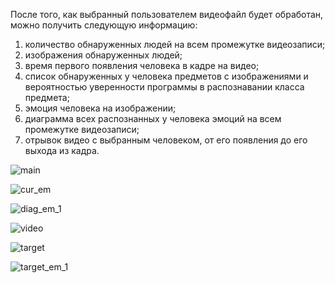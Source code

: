 После того, как выбранный пользователем видеофайл будет обработан, можно получить следующую информацию:
1) количество обнаруженных людей на всем промежутке видеозаписи;
2) изображения обнаруженных людей;
3) время первого появления человека в кадре на видео;
4) список обнаруженных у человека предметов с изображениями и вероятностью уверенности программы в распознавании класса предмета;
5) эмоция человека на изображении;
6) диаграмма всех распознанных у человека эмоций на всем промежутке видеозаписи;
7) отрывок видео с выбранным человеком, от его появления до его выхода из кадра.

![main](https://github.com/darktau34/VKR_videoanalysis_programm/assets/100190836/e8dacda5-a41f-4920-906d-94ab8fd33770)

![cur_em](https://github.com/darktau34/VKR_videoanalysis_programm/assets/100190836/7f1295e4-e1fd-4bb1-ad4d-6011a98aa865)

![diag_em_1](https://github.com/darktau34/VKR_videoanalysis_programm/assets/100190836/2ad1fda7-6038-406a-b388-76fca8824bc0)

![video](https://github.com/darktau34/VKR_videoanalysis_programm/assets/100190836/3fdeac88-f911-46b8-bbdd-dbc9fd4e3050)

![target](https://github.com/darktau34/VKR_videoanalysis_programm/assets/100190836/9c1e14a7-6b6b-48ac-b4c7-c378d62da31b)

![target_em_1](https://github.com/darktau34/VKR_videoanalysis_programm/assets/100190836/a7482576-6e32-4e41-9e3e-239a785b7849)
